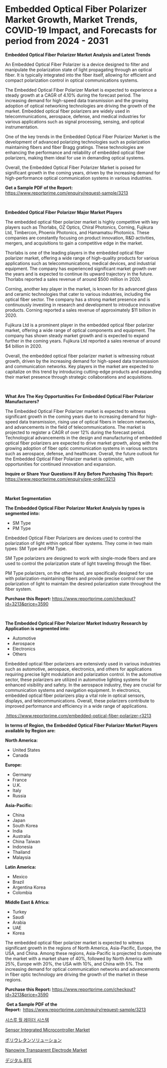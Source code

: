 <p><h1>Embedded Optical Fiber Polarizer Market Growth, Market Trends, COVID-19 Impact, and Forecasts for period from 2024 - 2031</h1></p><p><strong>Embedded Optical Fiber Polarizer Market Analysis and Latest Trends</strong></p>
<p><p>An Embedded Optical Fiber Polarizer is a device designed to filter and manipulate the polarization state of light propagating through an optical fiber. It is typically integrated into the fiber itself, allowing for efficient and compact polarization control in optical communications systems.</p><p>The Embedded Optical Fiber Polarizer Market is expected to experience a steady growth at a CAGR of 4.10% during the forecast period. The increasing demand for high-speed data transmission and the growing adoption of optical networking technologies are driving the growth of the market. Embedded optical fiber polarizers are widely used in telecommunications, aerospace, defense, and medical industries for various applications such as signal processing, sensing, and optical instrumentation.</p><p>One of the key trends in the Embedded Optical Fiber Polarizer Market is the development of advanced polarizing technologies such as polarization maintaining fibers and fiber Bragg gratings. These technologies are enhancing the performance and reliability of embedded optical fiber polarizers, making them ideal for use in demanding optical systems.</p><p>Overall, the Embedded Optical Fiber Polarizer Market is poised for significant growth in the coming years, driven by the increasing demand for high-performance optical communication systems in various industries.</p></p>
<p><strong>Get a Sample PDF of the Report:&nbsp;</strong> <a href="https://www.reportprime.com/enquiry/request-sample/3213">https://www.reportprime.com/enquiry/request-sample/3213</a></p>
<p>&nbsp;</p>
<p><strong>Embedded Optical Fiber Polarizer Major Market Players</strong></p>
<p><p>The embedded optical fiber polarizer market is highly competitive with key players such as Thorlabs, OZ Optics, Chiral Photonics, Corning, Fujikura Ltd, Timbercon, Phoenix Photonics, and Hamamatsu Photonics. These companies are constantly focusing on product innovation, R&D activities, mergers, and acquisitions to gain a competitive edge in the market.</p><p>Thorlabs is one of the leading players in the embedded optical fiber polarizer market, offering a wide range of high-quality products for various applications such as telecommunications, medical devices, and industrial equipment. The company has experienced significant market growth over the years and is expected to continue its upward trajectory in the future. Thorlabs reported a sales revenue of around $500 million in 2020.</p><p>Corning, another key player in the market, is known for its advanced glass and ceramic technologies that cater to various industries, including the optical fiber sector. The company has a strong market presence and is continuously investing in research and development to introduce innovative products. Corning reported a sales revenue of approximately $11 billion in 2020.</p><p>Fujikura Ltd is a prominent player in the embedded optical fiber polarizer market, offering a wide range of optical components and equipment. The company has shown steady market growth and is expected to expand further in the coming years. Fujikura Ltd reported a sales revenue of around $4 billion in 2020.</p><p>Overall, the embedded optical fiber polarizer market is witnessing robust growth, driven by the increasing demand for high-speed data transmission and communication networks. Key players in the market are expected to capitalize on this trend by introducing cutting-edge products and expanding their market presence through strategic collaborations and acquisitions.</p></p>
<p>&nbsp;</p>
<p><strong>What Are The Key Opportunities For Embedded Optical Fiber Polarizer Manufacturers?</strong></p>
<p><p>The Embedded Optical Fiber Polarizer market is expected to witness significant growth in the coming years due to increasing demand for high-speed data transmission, rising use of optical fibers in telecom networks, and advancements in the field of telecommunications. The market is projected to register a CAGR of over 12% during the forecast period. Technological advancements in the design and manufacturing of embedded optical fiber polarizers are expected to drive market growth, along with the growing adoption of fiber optic communication systems in various sectors such as aerospace, defense, and healthcare. Overall, the future outlook for the Embedded Optical Fiber Polarizer market is optimistic, with opportunities for continued innovation and expansion.</p></p>
<p><strong>Inquire or Share Your Questions If Any Before Purchasing This Report:</strong> <a href="https://www.reportprime.com/enquiry/pre-order/3213">https://www.reportprime.com/enquiry/pre-order/3213</a></p>
<p>&nbsp;</p>
<p><strong>Market Segmentation</strong></p>
<p><strong>The Embedded Optical Fiber Polarizer Market Analysis by types is segmented into:</strong></p>
<p><ul><li>SM Type</li><li>PM Type</li></ul></p>
<p><p>Embedded Optical Fiber Polarizers are devices used to control the polarization of light within optical fiber systems. They come in two main types: SM Type and PM Type. </p><p>SM Type polarizers are designed to work with single-mode fibers and are used to control the polarization state of light traveling through the fiber. </p><p>PM Type polarizers, on the other hand, are specifically designed for use with polarization-maintaining fibers and provide precise control over the polarization of light to maintain the desired polarization state throughout the fiber system.</p></p>
<p><strong>Purchase this Report:&nbsp;</strong><a href="https://www.reportprime.com/checkout?id=3213&price=3590">https://www.reportprime.com/checkout?id=3213&price=3590</a></p>
<p>&nbsp;</p>
<p><strong>The Embedded Optical Fiber Polarizer Market Industry Research by Application is segmented into:</strong></p>
<p><ul><li>Automotive</li><li>Aerospace</li><li>Electronics</li><li>Others</li></ul></p>
<p><p>Embedded optical fiber polarizers are extensively used in various industries such as automotive, aerospace, electronics, and others for applications requiring precise light modulation and polarization control. In the automotive sector, these polarizers are utilized in automotive lighting systems for enhanced visibility and safety. In the aerospace industry, they are crucial for communication systems and navigation equipment. In electronics, embedded optical fiber polarizers play a vital role in optical sensors, displays, and telecommunications. Overall, these polarizers contribute to improved performance and efficiency in a wide range of applications.</p></p>
<p><a href="https://www.reportprime.com/embedded-optical-fiber-polarizer-r3213">&nbsp;https://www.reportprime.com/embedded-optical-fiber-polarizer-r3213</a></p>
<p><strong>In terms of Region, the Embedded Optical Fiber Polarizer Market Players available by Region are:</strong></p>
<p>
    <p> <strong> North America: </strong>
        <ul>
            <li>United States</li>
            <li>Canada</li>
        </ul>
        </p> 
    <p> <strong> Europe: </strong>
        <ul>
            <li>Germany</li>
            <li>France</li>
            <li>U.K.</li>
            <li>Italy</li>
            <li>Russia</li>
        </ul>
        </p> 
    <p> <strong> Asia-Pacific: </strong>
        <ul>
            <li>China</li>
            <li>Japan</li>
            <li>South Korea</li>
            <li>India</li>
            <li>Australia</li>
            <li>China Taiwan</li>
            <li>Indonesia</li>
            <li>Thailand</li>
            <li>Malaysia</li>
        </ul>
        </p> 
    <p> <strong> Latin America: </strong>
        <ul>
            <li>Mexico</li>
            <li>Brazil</li>
            <li>Argentina Korea</li>
            <li>Colombia</li>
        </ul>
        </p> 
    <p> <strong> Middle East & Africa: </strong>
        <ul>
            <li>Turkey</li>
            <li>Saudi</li>
            <li>Arabia</li>
            <li>UAE</li>
            <li>Korea</li>
        </ul>
    </p>
    </p>
<p><p>The embedded optical fiber polarizer market is expected to witness significant growth in the regions of North America, Asia-Pacific, Europe, the USA, and China. Among these regions, Asia-Pacific is projected to dominate the market with a market share of 40%, followed by North America with 25%, Europe with 20%, the USA with 10%, and China with 5%. The increasing demand for optical communication networks and advancements in fiber optic technology are driving the growth of the market in these regions.</p></p>
<p><strong>Purchase this Report: </strong><a href="https://www.reportprime.com/checkout?id=3213&price=3590">https://www.reportprime.com/checkout?id=3213&price=3590</a></p>
<p>&nbsp;<strong>Get a Sample PDF of the Report:&nbsp;&nbsp;</strong><a href="https://www.reportprime.com/enquiry/request-sample/3213">https://www.reportprime.com/enquiry/request-sample/3213</a></p>
<p><strong></strong></p>
<p><p><a href="https://github.com/JohnQuil1917/Market-Research-Report-List-1/blob/main/645578269639.md">시스루 월 레이더 시스템</a></p><p><a href="https://github.com/JuliaFadel1922/Market-Research-Report-List-1/blob/main/sensor-integrated-microcontroller-market.md">Sensor Integrated Microcontroller Market</a></p><p><a href="https://github.com/DudleyFerry/Market-Research-Report-List-1/blob/main/140612572823.md">ポリウレタンソリューション</a></p><p><a href="https://github.com/moyahfrancoestellec51j635wcx/Market-Research-Report-List-2/blob/main/nanowire-transparent-electrode-market.md">Nanowire Transparent Electrode Market</a></p><p><a href="https://github.com/DemarcusKuhlman/Market-Research-Report-List-1/blob/main/293979172822.md">デジタル BTE</a></p></p>